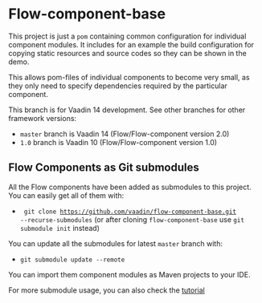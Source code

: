 # Flow-component-base

This project is just a `pom` containing common configuration for individual component modules. It includes for an example the build configuration for copying static resources and source codes so they can be shown in the demo.

This allows pom-files of individual components to become very small, as they only need to specify dependencies required by the particular component.

This branch is for Vaadin 14 development. See other branches for other framework versions:

 - `master` branch is Vaadin 14 (Flow/Flow-component version 2.0)
 - `1.0` branch is Vaadin 10 (Flow/Flow-component version 1.0)

## Flow Components as Git submodules
All the Flow components have been added as submodules to this project. You can easily get all of them with:
 - <code> git clone  https://github.com/vaadin/flow-component-base.git --recurse-submodules</code> (or after cloning `flow-component-base` use <code>git submodule init</code> instead)

You can update all the submodules for latest `master` branch with:
 - <code>git submodule update --remote</code>

You can import them component modules as Maven projects to your IDE.

For more submodule usage, you can also check the [tutorial](https://git-scm.com/docs/git-submodule)
